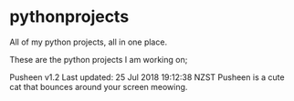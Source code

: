 # pythonprojects
All of my python projects, all in one place. 

These are the python projects I am working on;

Pusheen v1.2
Last updated: 25 Jul 2018 19:12:38 NZST
Pusheen is a cute cat that bounces around your screen meowing.
